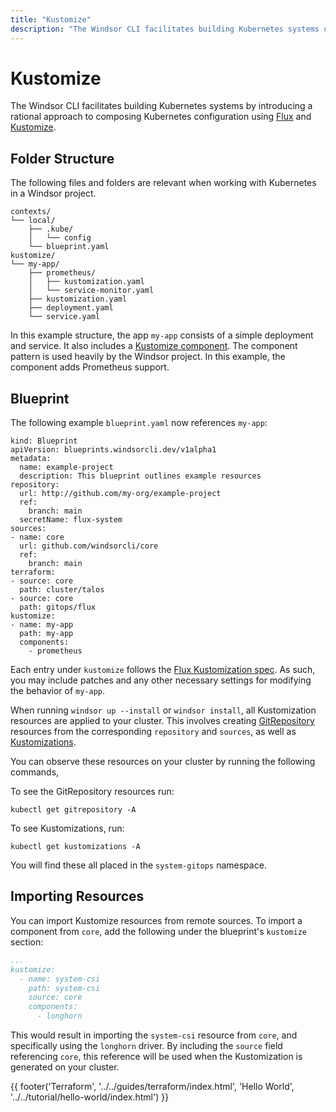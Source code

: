 ```yaml
---
title: "Kustomize"
description: "The Windsor CLI facilitates building Kubernetes systems using Flux and Kustomize."
---
```

# Kustomize

The Windsor CLI facilitates building Kubernetes systems by introducing a rational approach to composing Kubernetes configuration using [Flux](https://github.com/fluxcd/flux2) and [Kustomize](https://github.com/kubernetes-sigs/kustomize).

## Folder Structure
The following files and folders are relevant when working with Kubernetes in a Windsor project.

```plaintext
contexts/
└── local/
    ├── .kube/
    │   └── config
    └── blueprint.yaml
kustomize/
└── my-app/
    ├── prometheus/
    │   ├── kustomization.yaml
    │   └── service-monitor.yaml
    ├── kustomization.yaml
    ├── deployment.yaml
    └── service.yaml
```

In this example structure, the app `my-app` consists of a simple deployment and service. It also includes a [Kustomize component](https://kubectl.docs.kubernetes.io/guides/config_management/components/). The component pattern is used heavily by the Windsor project. In this example, the component adds Prometheus support.

## Blueprint
The following example `blueprint.yaml` now references `my-app`:

```
kind: Blueprint
apiVersion: blueprints.windsorcli.dev/v1alpha1
metadata:
  name: example-project
  description: This blueprint outlines example resources
repository:
  url: http://github.com/my-org/example-project
  ref:
    branch: main
  secretName: flux-system
sources:
- name: core
  url: github.com/windsorcli/core
  ref:
    branch: main
terraform:
- source: core
  path: cluster/talos
- source: core
  path: gitops/flux
kustomize:
- name: my-app
  path: my-app
  components:
    - prometheus
```

Each entry under `kustomize` follows the [Flux Kustomization spec](https://fluxcd.io/flux/components/kustomize/kustomizations/). As such, you may include patches and any other necessary settings for modifying the behavior of `my-app`.

When running `windsor up --install` or `windsor install`, all Kustomization resources are applied to your cluster. This involves creating [GitRepository](https://fluxcd.io/flux/components/source/gitrepositories/) resources from the corresponding `repository` and `sources`, as well as [Kustomizations](https://fluxcd.io/flux/components/kustomize/kustomizations/).

You can observe these resources on your cluster by running the following commands,

To see the GitRepository resources run:

```
kubectl get gitrepository -A
```

To see Kustomizations, run:

```
kubectl get kustomizations -A
```

You will find these all placed in the `system-gitops` namespace.

## Importing Resources
You can import Kustomize resources from remote sources. To import a component from `core`, add the following under the blueprint's `kustomize` section:

```yaml
...
kustomize:
  - name: system-csi
    path: system-csi
    source: core
    components:
      - longhorn
```

This would result in importing the `system-csi` resource from `core`, and specifically using the `longhorn` driver. By including the `source` field referencing `core`, this reference will be used when the Kustomization is generated on your cluster.

<div>
  {{ footer('Terraform', '../../guides/terraform/index.html', 'Hello World', '../../tutorial/hello-world/index.html') }}
</div>

<script>
  document.getElementById('previousButton').addEventListener('click', function() {
    window.location.href = '../../guides/terraform/index.html'; 
  });
  document.getElementById('nextButton').addEventListener('click', function() {
    window.location.href = '../../tutorial/hello-world/index.html'; 
  });
</script>
